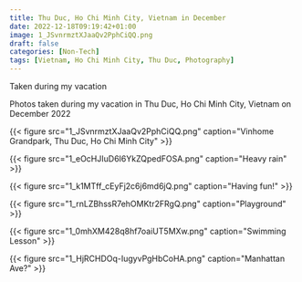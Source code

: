 ```yaml
---
title: Thu Duc, Ho Chi Minh City, Vietnam in December
date: 2022-12-18T09:19:42+01:00
image: 1_JSvnrmztXJaaQv2PphCiQQ.png
draft: false
categories: [Non-Tech]
tags: [Vietnam, Ho Chi Minh City, Thu Duc, Photography]
---
```


Taken during my vacation

Photos taken during my vacation in Thu Duc, Ho Chi Minh City, Vietnam on December 2022

{{< figure src="1_JSvnrmztXJaaQv2PphCiQQ.png" caption="Vinhome Grandpark, Thu Duc, Ho Chi Minh City" >}}

{{< figure src="1_eOcHJIuD6I6YkZQpedFOSA.png" caption="Heavy rain" >}}


{{< figure src="1_k1MTff_cEyFj2c6j6md6jQ.png" caption="Having fun!" >}}


{{< figure src="1_rnLZBhssR7ehOMKtr2FRgQ.png" caption="Playground" >}}


{{< figure src="1_0mhXM428q8hf7oaiUT5MXw.png" caption="Swimming Lesson" >}}


{{< figure src="1_HjRCHDOq-IugyvPgHbCoHA.png" caption="Manhattan Ave?" >}}

